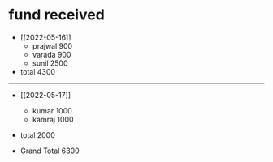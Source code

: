 # fund received

- [[2022-05-16]]
  - prajwal 900
  - varada  900
  - sunil   2500
- total 4300 

---
- [[2022-05-17]]
  - kumar 1000
  - kamraj 1000
- total 2000

- Grand Total 6300
  